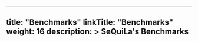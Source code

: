 
---
title: "Benchmarks"
linkTitle: "Benchmarks"
weight: 16
description: >
    SeQuiLa's Benchmarks
---
